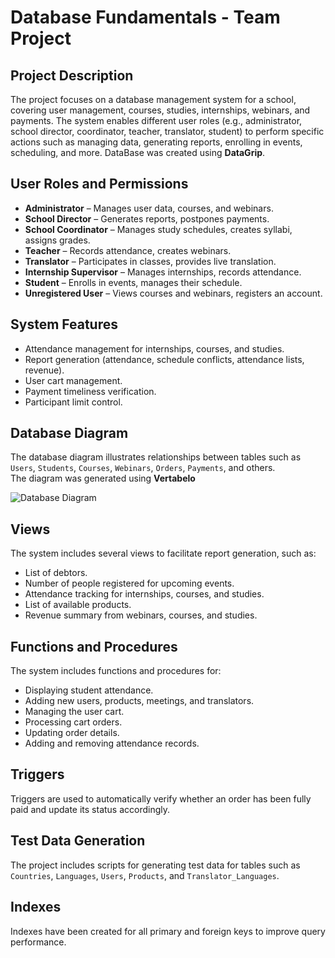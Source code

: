 # Database Fundamentals - Team Project

## Project Description
The project focuses on a database management system for a school, covering user management, courses, studies, internships, webinars, and payments. The system enables different user roles (e.g., administrator, school director, coordinator, teacher, translator, student) to perform specific actions such as managing data, generating reports, enrolling in events, scheduling, and more. DataBase was created using **DataGrip**.

## User Roles and Permissions
- **Administrator** – Manages user data, courses, and webinars.  
- **School Director** – Generates reports, postpones payments.  
- **School Coordinator** – Manages study schedules, creates syllabi, assigns grades.  
- **Teacher** – Records attendance, creates webinars.  
- **Translator** – Participates in classes, provides live translation.  
- **Internship Supervisor** – Manages internships, records attendance.  
- **Student** – Enrolls in events, manages their schedule.  
- **Unregistered User** – Views courses and webinars, registers an account.  

## System Features
- Attendance management for internships, courses, and studies.  
- Report generation (attendance, schedule conflicts, attendance lists, revenue).  
- User cart management.  
- Payment timeliness verification.  
- Participant limit control.  

## Database Diagram
The database diagram illustrates relationships between tables such as `Users`, `Students`, `Courses`, `Webinars`, `Orders`, `Payments`, and others.  
The diagram was generated using **Vertabelo**

![Database Diagram](https://github.com/alargh/SQL-Data-Base-Project/diagram.png)

## Views
The system includes several views to facilitate report generation, such as:  
- List of debtors.  
- Number of people registered for upcoming events.  
- Attendance tracking for internships, courses, and studies.  
- List of available products.  
- Revenue summary from webinars, courses, and studies.  

## Functions and Procedures
The system includes functions and procedures for:  
- Displaying student attendance.  
- Adding new users, products, meetings, and translators.  
- Managing the user cart.  
- Processing cart orders.  
- Updating order details.  
- Adding and removing attendance records.  

## Triggers
Triggers are used to automatically verify whether an order has been fully paid and update its status accordingly.

## Test Data Generation
The project includes scripts for generating test data for tables such as `Countries`, `Languages`, `Users`, `Products`, and `Translator_Languages`.

## Indexes
Indexes have been created for all primary and foreign keys to improve query performance.
